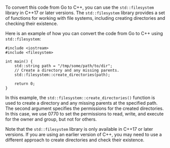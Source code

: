 To convert this code from Go to C++, you can use the `std::filesystem` library in C++17 or later versions. The `std::filesystem` library provides a set of functions for working with file systems, including creating directories and checking their existence.

Here is an example of how you can convert the code from Go to C++ using `std::filesystem`:
```
#include <iostream>
#include <filesystem>

int main() {
    std::string path = "/tmp/some/path/to/dir";
    // Create a directory and any missing parents.
    std::filesystem::create_directories(path);

    return 0;
}
```
In this example, the `std::filesystem::create_directories()` function is used to create a directory and any missing parents at the specified path. The second argument specifies the permissions for the created directories. In this case, we use 0770 to set the permissions to read, write, and execute for the owner and group, but not for others.

Note that the `std::filesystem` library is only available in C++17 or later versions. If you are using an earlier version of C++, you may need to use a different approach to create directories and check their existence.
